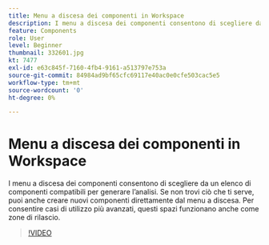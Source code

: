 ```yaml
---
title: Menu a discesa dei componenti in Workspace
description: I menu a discesa dei componenti consentono di scegliere da un elenco di componenti compatibili per generare l’analisi. Se non trovi ciò che ti serve, puoi anche creare nuovi componenti direttamente dal menu a discesa. Per consentire casi di utilizzo più avanzati, questi spazi funzionano anche come zone di rilascio.
feature: Components
role: User
level: Beginner
thumbnail: 332601.jpg
kt: 7477
exl-id: e63c845f-7160-4fb4-9161-a513797e753a
source-git-commit: 84984ad9bf65cfc69117e40ac0e0cfe503cac5e5
workflow-type: tm+mt
source-wordcount: '0'
ht-degree: 0%

---
```


# Menu a discesa dei componenti in Workspace

I menu a discesa dei componenti consentono di scegliere da un elenco di componenti compatibili per generare l’analisi. Se non trovi ciò che ti serve, puoi anche creare nuovi componenti direttamente dal menu a discesa. Per consentire casi di utilizzo più avanzati, questi spazi funzionano anche come zone di rilascio.

>[!VIDEO](https://video.tv.adobe.com/v/3411792/?quality=12&learn=on&captions=ita)
